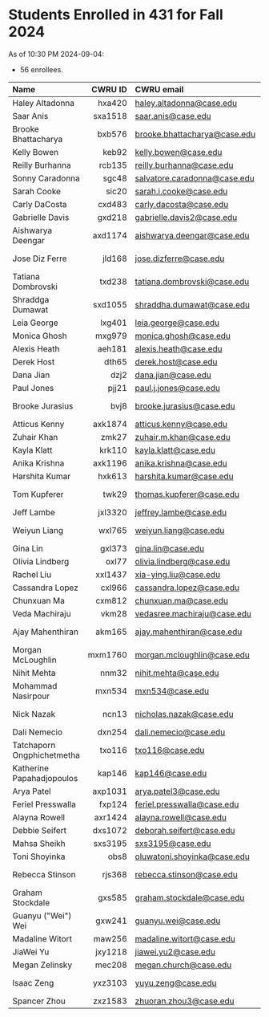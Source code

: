# Students Enrolled in 431 for Fall 2024

As of 10:30 PM 2024-09-04:

- 56 enrollees.

Name | CWRU ID | CWRU email | Flavor | [Movie](https://thomaselove.github.io/431-syllabus-2024/13_movies.html) 
:------------------ | ------: | :------------------ | :------- | :---: 
Haley Altadonna | hxa420 | haley.altadonna@case.edu | PQHS | OK 
Saar Anis | sxa1518 | saar.anis@case.edu | CRSP | Late 
Brooke Bhattacharya | bxb576 | brooke.bhattacharya@case.edu | PQHS | Late 
Kelly Bowen | keb92 | kelly.bowen@case.edu | MPHP | Late 
Reilly Burhanna | rcb135 | reilly.burhanna@case.edu | PQHS | OK 
Sonny Caradonna | sgc48 | salvatore.caradonna@case.edu | PQHS | OK 
Sarah Cooke | sic20 | sarah.i.cooke@case.edu | PQHS | OK 
Carly DaCosta | cxd483 | carly.dacosta@case.edu | PQHS | OK 
Gabrielle Davis | gxd218 | gabrielle.davis2@case.edu | PQHS | OK 
Aishwarya Deengar | axd1174 | aishwarya.deengar@case.edu | PQHS | OK
Jose Diz Ferre | jld168 | jose.dizferre@case.edu | MPHP | **Not yet** 
Tatiana Dombrovski | txd238 | tatiana.dombrovski@case.edu | CRSP | Late 
Shraddga Dumawat | sxd1055 | shraddha.dumawat@case.edu | PQHS | Late 
Leia George | lxg401 | leia.george@case.edu | PQHS | OK 
Monica Ghosh | mxg979 | monica.ghosh@case.edu | PQHS | Late 
Alexis Heath | aeh181 | alexis.heath@case.edu | PQHS | OK 
Derek Host | dth65 | derek.host@case.edu | PQHS | Late 
Dana Jian | dzj2 | dana.jian@case.edu | PQHS | OK 
Paul Jones | pjj21 | paul.j.jones@case.edu | PQHS | Late 
Brooke Jurasius | bvj8 | brooke.jurasius@case.edu | PQHS | **Not yet** 
Atticus Kenny | axk1874 | atticus.kenny@case.edu | MPHP | OK 
Zuhair Khan | zmk27 | zuhair.m.khan@case.edu | PQHS | Late 
Kayla Klatt | krk110 | kayla.klatt@case.edu | PQHS | OK 
Anika Krishna | axk1196 | anika.krishna@case.edu | PQHS | OK 
Harshita Kumar | hxk613 | harshita.kumar@case.edu | PQHS | Late 
Tom Kupferer | twk29 | thomas.kupferer@case.edu | PQHS | **Not yet** 
Jeff Lambe | jxl3320 | jeffrey.lambe@case.edu | CRSP | Late 
Weiyun Liang | wxl765 | weiyun.liang@case.edu | PQHS | **Not yet** 
Gina Lin | gxl373 | gina.lin@case.edu | PQHS | OK 
Olivia Lindberg | oxl77 | olivia.lindberg@case.edu | PQHS | OK 
Rachel Liu | xxl1437 | xia-ying.liu@case.edu | PQHS | OK 
Cassandra Lopez | cxl966 | cassandra.lopez@case.edu | PQHS | OK 
Chunxuan Ma | cxm812 | chunxuan.ma@case.edu | PQHS | Late 
Veda Machiraju | vkm28 | vedasree.machiraju@case.edu | PQHS | OK
Ajay Mahenthiran | akm165 | ajay.mahenthiran@case.edu | MPHP | **Not yet** 
Morgan McLoughlin | mxm1760 | morgan.mcloughlin@case.edu | PQHS | **Not yet** 
Nihit Mehta | nnm32 | nihit.mehta@case.edu | PQHS | Late 
Mohammad Nasirpour | mxn534 | mxn534@case.edu | CRSP | OK 
Nick Nazak | ncn13 | nicholas.nazak@case.edu | PQHS | **Not yet** 
Dali Nemecio | dxn254 | dali.nemecio@case.edu | PQHS | OK 
Tatchaporn Ongphichetmetha | txo116 | txo116@case.edu | CRSP | Late
Katherine Papahadjopoulos | kap146 | kap146@case.edu | MPHP | Late 
Arya Patel | axp1031 | arya.patel3@case.edu | MPHP | OK
Feriel Presswalla | fxp124 | feriel.presswalla@case.edu | CRSP | OK 
Alayna Rowell | axr1424 | alayna.rowell@case.edu | PQHS | OK
Debbie Seifert | dxs1072 | deborah.seifert@case.edu | PQHS | OK 
Mahsa Sheikh | sxs3195 | sxs3195@case.edu | CRSP | OK 
Toni Shoyinka | obs8 | oluwatoni.shoyinka@case.edu | PQHS | Late 
Rebecca Stinson | rjs368 | rebecca.stinson@case.edu | PQHS | **Not yet**
Graham Stockdale | gxs585 | graham.stockdale@case.edu | PQHS | OK 
Guanyu ("Wei") Wei | gxw241 | guanyu.wei@case.edu | PQHS | OK 
Madaline Witort | maw256 | madaline.witort@case.edu | PQHS | OK 
JiaWei Yu | jxy1218 | jiawei.yu2@case.edu | PQHS | OK 
Megan Zelinsky | mec208 | megan.church@case.edu | CRSP | OK 
Isaac Zeng | yxz3103 | yuyu.zeng@case.edu | PQHS | **Not yet** 
Spancer Zhou | zxz1583 | zhuoran.zhou3@case.edu | PQHS | OK 


